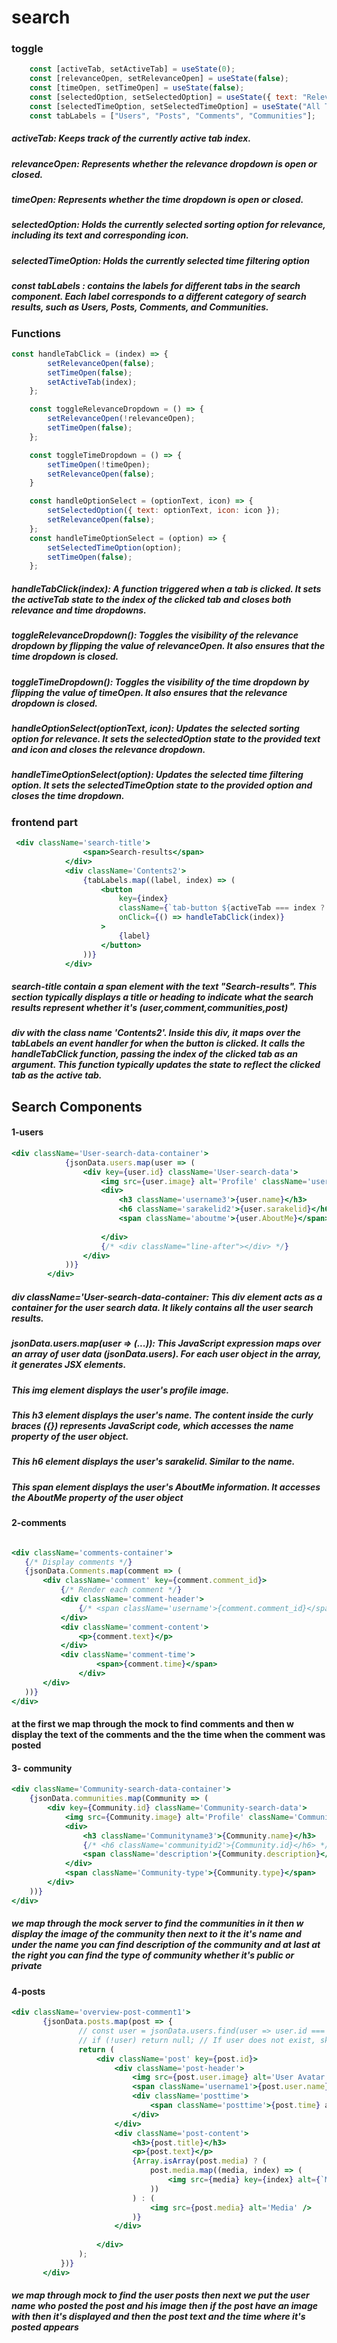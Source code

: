 # search
### toggle
```jsx
    const [activeTab, setActiveTab] = useState(0);
    const [relevanceOpen, setRelevanceOpen] = useState(false);
    const [timeOpen, setTimeOpen] = useState(false);
    const [selectedOption, setSelectedOption] = useState({ text: "Relevance", icon: <AiOutlineRocket /> });
    const [selectedTimeOption, setSelectedTimeOption] = useState("All Time");
    const tabLabels = ["Users", "Posts", "Comments", "Communities"];


```
##### activeTab: Keeps track of the currently active tab index.
##### relevanceOpen: Represents whether the relevance dropdown is open or closed.
##### timeOpen: Represents whether the time dropdown is open or closed.
##### selectedOption: Holds the currently selected sorting option for relevance, including its text and corresponding icon.
##### selectedTimeOption: Holds the currently selected time filtering option
##### const tabLabels : contains the labels for different tabs in the search component. Each label corresponds to a different category of search results, such as Users, Posts, Comments, and Communities.


### Functions
```jsx
const handleTabClick = (index) => {
        setRelevanceOpen(false);
        setTimeOpen(false);
        setActiveTab(index);
    };

    const toggleRelevanceDropdown = () => {
        setRelevanceOpen(!relevanceOpen);
        setTimeOpen(false);
    };

    const toggleTimeDropdown = () => {
        setTimeOpen(!timeOpen);
        setRelevanceOpen(false);
    }

    const handleOptionSelect = (optionText, icon) => {
        setSelectedOption({ text: optionText, icon: icon });
        setRelevanceOpen(false); 
    };
    const handleTimeOptionSelect = (option) => {
        setSelectedTimeOption(option);
        setTimeOpen(false); 
    };


```
##### handleTabClick(index): A function triggered when a tab is clicked. It sets the activeTab state to the index of the clicked tab and closes both relevance and time dropdowns.
##### toggleRelevanceDropdown(): Toggles the visibility of the relevance dropdown by flipping the value of relevanceOpen. It also ensures that the time dropdown is closed.
##### toggleTimeDropdown(): Toggles the visibility of the time dropdown by flipping the value of timeOpen. It also ensures that the relevance dropdown is closed.
##### handleOptionSelect(optionText, icon): Updates the selected sorting option for relevance. It sets the selectedOption state to the provided text and icon and closes the relevance dropdown.
##### handleTimeOptionSelect(option): Updates the selected time filtering option. It sets the selectedTimeOption state to the provided option and closes the time dropdown.

### frontend part
```jsx
 <div className='search-title'>
                <span>Search-results</span>
            </div>
            <div className='Contents2'>
                {tabLabels.map((label, index) => (
                    <button
                        key={index}
                        className={`tab-button ${activeTab === index ? 'active' : ''}`}
                        onClick={() => handleTabClick(index)}
                    >
                        {label}
                    </button>
                ))}
            </div>
```

##### search-title contain a span element with the text "Search-results". This section typically displays a title or heading to indicate what the search results represent whether it's (user,comment,communities,post)

##### div with the class name 'Contents2'. Inside this div, it maps over the tabLabels an event handler for when the button is clicked. It calls the handleTabClick function, passing the index of the clicked tab as an argument. This function typically updates the state to reflect the clicked tab as the active tab.


## Search Components
#### 1-users

```jsx
<div className='User-search-data-container'>
            {jsonData.users.map(user => (
                <div key={user.id} className='User-search-data'>
                    <img src={user.image} alt='Profile' className='user-avatar' />
                    <div>
                        <h3 className='username3'>{user.name}</h3>
                        <h6 className='sarakelid2'>{user.sarakelid}</h6>
                        <span className='aboutme'>{user.AboutMe}</span>
                        
                    </div>
                    {/* <div className="line-after"></div> */}
                </div>
            ))}
        </div>
```

##### div className='User-search-data-container: This div element acts as a container for the user search data. It likely contains all the user search results.

##### jsonData.users.map(user => (...)): This JavaScript expression maps over an array of user data (jsonData.users). For each user object in the array, it generates JSX elements.
 
 #####  This img element displays the user's profile image.

 ##### This h3 element displays the user's name. The content inside the curly braces ({}) represents JavaScript code, which accesses the name property of the user object.

 #####  This h6 element displays the user's sarakelid. Similar to the name.

 ##### This span element displays the user's AboutMe information. It accesses the AboutMe property of the user object

 #### 2-comments
 ```jsx

 <div className='comments-container'>
    {/* Display comments */}
    {jsonData.Comments.map(comment => (
        <div className='comment' key={comment.comment_id}>
            {/* Render each comment */}
            <div className='comment-header'>
                {/* <span className='username'>{comment.comment_id}</span> */}
            </div>
            <div className='comment-content'>
                <p>{comment.text}</p>
            </div>
            <div className='comment-time'>
                    <span>{comment.time}</span>
                </div>
        </div>
    ))}
</div>
 ```
 #### at the first we map through the mock to find comments and then w display the text of the comments and the the time when the comment was posted

 #### 3- community
```jsx
<div className='Community-search-data-container'>
    {jsonData.communities.map(Community => (
        <div key={Community.id} className='Community-search-data'>
            <img src={Community.image} alt='Profile' className='Community-avatar' />
            <div>
                <h3 className='Communityname3'>{Community.name}</h3>
                {/* <h6 className='communityid2'>{Community.id}</h6> */}
                <span className='description'>{Community.description}</span>
            </div>
            <span className='Community-type'>{Community.type}</span>
        </div>
    ))}
</div>
```
##### we map through the mock server to find the communities in it then w display the image of the community then next to it the it's name and under the name you can find description of the community and at last at the right you can find the type of community whether it's public or private

#### 4-posts

```jsx
<div className='overview-post-comment1'>
       {jsonData.posts.map(post => {
               // const user = jsonData.users.find(user => user.id === post.user_id);
               // if (!user) return null; // If user does not exist, skip this post
               return (
                   <div className='post' key={post.id}>
                       <div className='post-header'>
                           <img src={post.user.image} alt='User Avatar' className='logoup1' />
                           <span className='username1'>{post.user.name}</span>
                           <div className='posttime'>
                               <span className='posttime'>{post.time} ago</span>
                           </div>
                       </div>
                       <div className='post-content'>
                           <h3>{post.title}</h3>
                           <p>{post.text}</p>
                           {Array.isArray(post.media) ? (
                               post.media.map((media, index) => (
                                   <img src={media} key={index} alt={`Media ${index}`} />
                               ))
                           ) : (
                               <img src={post.media} alt='Media' />
                           )}
                       </div>
                       
                   </div>
               );
           })}
       </div>

```

##### we map through mock to find the user posts then next we put the user name who posted the post and his image then if the post have an image with then it's displayed and then the post text and the time where it's posted appears